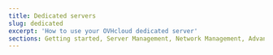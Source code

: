 ```yaml
---
title: Dedicated servers
slug: dedicated
excerpt: 'How to use your OVHcloud dedicated server'
sections: Getting started, Server Management, Network Management, Advanced use, Diagnostic and rescue mode, Storage
---
```

